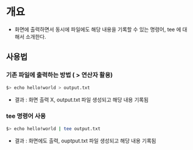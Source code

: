 # 개요
- 화면에 출력하면서 동시에 파일에도 해당 내용을 기록할 수 있는 명령어, tee 에 대해서 소개한다. 


## 사용법 
### 기존 파일에 출력하는 방법 ( > 연산자 활용)
```sh 
$> echo hello!world > output.txt 
```
- 결과 : 화면 출력 X, output.txt 파일 생성되고 해당 내용 기록됨

### tee 명령어 사용 
```sh
$> echo hello!world | tee output.txt 
```
- 결과 : 화면에도 출력, ouptput.txt 파일 생성되고 해당 내용 기록됨 
